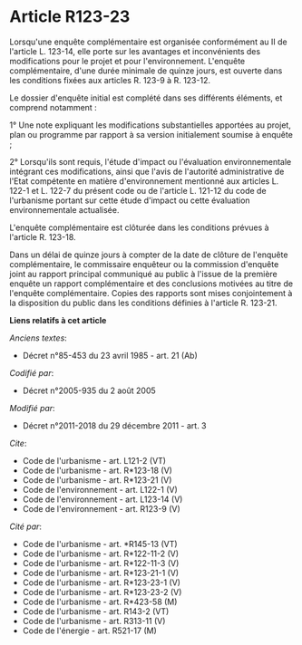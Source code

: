 # Article R123-23

Lorsqu'une enquête complémentaire est organisée conformément au II de l'article L. 123-14, elle porte sur les avantages et
inconvénients des modifications pour le projet et pour l'environnement. L'enquête complémentaire, d'une durée minimale de
quinze jours, est ouverte dans les conditions fixées aux articles R. 123-9 à R. 123-12. 

Le dossier d'enquête initial est complété dans ses différents éléments, et comprend notamment : 

1° Une note expliquant les modifications substantielles apportées au projet, plan ou programme par rapport à sa version
initialement soumise à enquête ; 

2° Lorsqu'ils sont requis, l'étude d'impact ou l'évaluation environnementale intégrant ces modifications, ainsi que l'avis de
l'autorité administrative de l'Etat compétente en matière d'environnement mentionné aux articles L. 122-1 et L. 122-7 du
présent code ou de l'article L. 121-12 du code de l'urbanisme portant sur cette étude d'impact ou cette évaluation
environnementale actualisée. 

L'enquête complémentaire est clôturée dans les conditions prévues à l'article R. 123-18. 

Dans un délai de quinze jours à compter de la date de clôture de l'enquête complémentaire, le commissaire enquêteur ou la
commission d'enquête joint au rapport principal communiqué au public à l'issue de la première enquête un rapport
complémentaire et des conclusions motivées au titre de l'enquête complémentaire. Copies des rapports sont mises conjointement
à la disposition du public dans les conditions définies à l'article R. 123-21.

**Liens relatifs à cet article**

_Anciens textes_:

  - Décret n°85-453 du 23 avril 1985 - art. 21 (Ab)

_Codifié par_:

  - Décret n°2005-935 du 2 août 2005

_Modifié par_:

  - Décret n°2011-2018 du 29 décembre 2011 - art. 3

_Cite_:

  - Code de l'urbanisme - art. L121-2 (VT)
  - Code de l'urbanisme - art. R*123-18 (V)
  - Code de l'urbanisme - art. R*123-21 (V)
  - Code de l'environnement - art. L122-1 (V)
  - Code de l'environnement - art. L123-14 (V)
  - Code de l'environnement - art. R123-9 (V)

_Cité par_:

  - Code de l'urbanisme - art. *R145-13 (VT)
  - Code de l'urbanisme - art. R*122-11-2 (V)
  - Code de l'urbanisme - art. R*122-11-3 (V)
  - Code de l'urbanisme - art. R*123-21-1 (V)
  - Code de l'urbanisme - art. R*123-23-1 (V)
  - Code de l'urbanisme - art. R*123-23-2 (V)
  - Code de l'urbanisme - art. R*423-58 (M)
  - Code de l'urbanisme - art. R143-2 (VT)
  - Code de l'urbanisme - art. R313-11 (V)
  - Code de l'énergie - art. R521-17 (M)

